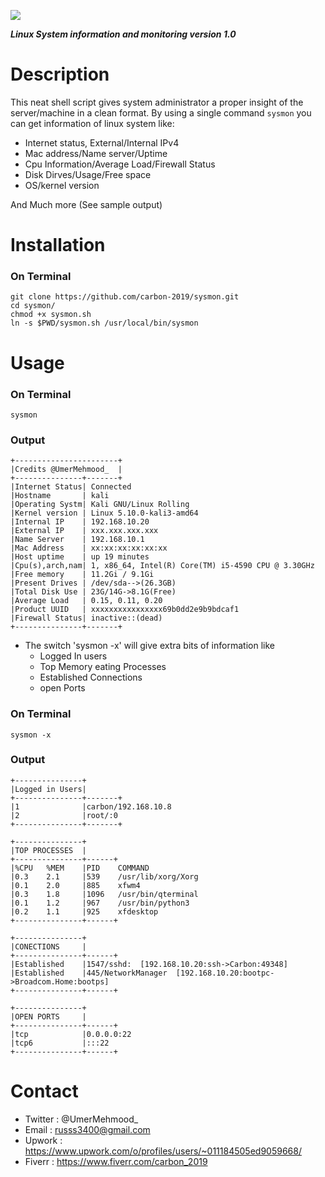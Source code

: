 ![](https://user-images.githubusercontent.com/83476929/126708973-1db7e73d-b79a-4b78-9743-d0cdbe11ed5a.png)


***Linux System information and monitoring version 1.0***

# Description
This neat shell script gives system administrator a proper insight of the server/machine in a clean format.
By using a single command ```sysmon```
you can get information of linux system like:
  - Internet status, External/Internal IPv4
  - Mac address/Name server/Uptime
  - Cpu Information/Average Load/Firewall Status
  - Disk Dirves/Usage/Free space
  - OS/kernel version

And Much more (See sample output)

# Installation
### On Terminal
```
git clone https://github.com/carbon-2019/sysmon.git
cd sysmon/
chmod +x sysmon.sh
ln -s $PWD/sysmon.sh /usr/local/bin/sysmon
```

# Usage
### On Terminal
```
sysmon
```
### Output
```
+-----------------------+
|Credits @UmerMehmood_  |
+---------------+-------+
|Internet Status| Connected
|Hostname       | kali
|Operating Systm| Kali GNU/Linux Rolling
|Kernel version | Linux 5.10.0-kali3-amd64
|Internal IP    | 192.168.10.20
|External IP    | xxx.xxx.xxx.xxx
|Name Server    | 192.168.10.1
|Mac Address    | xx:xx:xx:xx:xx:xx
|Host uptime    | up 19 minutes
|Cpu(s),arch,nam| 1, x86_64, Intel(R) Core(TM) i5-4590 CPU @ 3.30GHz
|Free memory    | 11.2Gi / 9.1Gi
|Present Drives | /dev/sda-->(26.3GB)
|Total Disk Use | 23G/14G->8.1G(Free)
|Average Load   | 0.15, 0.11, 0.20
|Product UUID   | xxxxxxxxxxxxxxxx69b0dd2e9b9bdcaf1
|Firewall Status| inactive::(dead)
+---------------+-------+
```


* The switch 'sysmon -x' will give extra bits of information like
  - Logged In users
  - Top Memory eating Processes
  - Established Connections
  - open Ports

### On Terminal
```
sysmon -x
```
### Output
```
+---------------+
|Logged in Users|
+---------------+-------+
|1              |carbon/192.168.10.8
|2              |root/:0
+---------------+-------+

+---------------+
|TOP PROCESSES  |
+---------------+------+
|%CPU   %MEM    |PID    COMMAND
|0.3    2.1     |539    /usr/lib/xorg/Xorg
|0.1    2.0     |885    xfwm4
|0.3    1.8     |1096   /usr/bin/qterminal
|0.1    1.2     |967    /usr/bin/python3
|0.2    1.1     |925    xfdesktop
+---------------+------+

+---------------+
|CONECTIONS     |
+---------------+------+
|Established    |1547/sshd:  [192.168.10.20:ssh->Carbon:49348]
|Established    |445/NetworkManager  [192.168.10.20:bootpc->Broadcom.Home:bootps]
+---------------+------+

+---------------+
|OPEN PORTS     |
+---------------+------+
|tcp            |0.0.0.0:22
|tcp6           |:::22
+---------------+------+
```

# Contact
- Twitter : @UmerMehmood_
- Email   : russs3400@gmail.com
- Upwork  : https://www.upwork.com/o/profiles/users/~011184505ed9059668/
- Fiverr  : https://www.fiverr.com/carbon_2019
